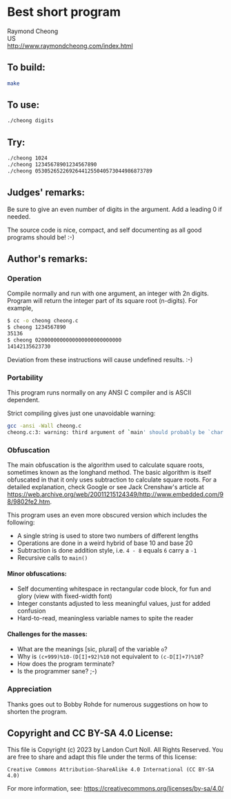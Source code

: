 # Best short program

Raymond Cheong\
US\
<http://www.raymondcheong.com/index.html>


## To build:

```sh
make
```

## To use:

```sh
./cheong digits
```


## Try:

```sh
./cheong 1024
./cheong 12345678901234567890
./cheong 05305265226926441255040573044986873789
```


## Judges' remarks:

Be sure to give an even number of digits in the argument.  Add a
leading 0 if needed.

The source code is nice, compact, and self documenting
as all good programs should be!  :-)


## Author's remarks:

### Operation

Compile normally and run with one argument, an integer with 2n digits.
Program will return the integer part of its square root (n-digits).
For example,

```sh
$ cc -o cheong cheong.c
$ cheong 1234567890
35136
$ cheong 0200000000000000000000000000
14142135623730
```

Deviation from these instructions will cause undefined results. :-)

### Portability

This program runs normally on any ANSI C compiler and is ASCII dependent.

Strict compiling gives just one unavoidable warning:

```sh
gcc -ansi -Wall cheong.c
cheong.c:3: warning: third argument of `main' should probably be `char **'
```

### Obfuscation

The main obfuscation is the algorithm used to calculate square roots,
sometimes known as the longhand method.  The basic algorithm is itself
obfuscated in that it only uses subtraction to calculate square roots.
For a detailed explanation, check Google or see Jack Crenshaw's article
at
<https://web.archive.org/web/20011215124349/http://www.embedded.com/98/9802fe2.htm>.

This program uses an even more obscured version which includes the following:

- A single string is used to store two numbers of different lengths
- Operations are done in a weird hybrid of base 10 and base 20
- Subtraction is done addition style, i.e. `4 - 8` equals `6` carry a `-1`
- Recursive calls to `main()`

#### Minor obfuscations:

- Self documenting whitespace in rectangular code block, for fun and glory (view
with fixed-width font)
- Integer constants adjusted to less meaningful values, just for added confusion
- Hard-to-read, meaningless variable names to spite the reader

#### Challenges for the masses:

- What are the meanings [sic, plural] of the variable `o`?
- Why is `(c+999)%10-(D[I]+92)%10` not equivalent to `(c-D[I]+7)%10`?
- How does the program terminate?
- Is the programmer sane? ;-)

### Appreciation

Thanks goes out to Bobby Rohde for numerous suggestions on how to shorten
the program.


## Copyright and CC BY-SA 4.0 License:

This file is Copyright (c) 2023 by Landon Curt Noll.  All Rights Reserved.
You are free to share and adapt this file under the terms of this license:

    Creative Commons Attribution-ShareAlike 4.0 International (CC BY-SA 4.0)

For more information, see: https://creativecommons.org/licenses/by-sa/4.0/
